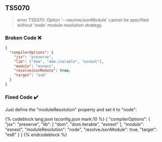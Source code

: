 ## TS5070

> error TS5070: Option '--resolveJsonModule' cannot be specified without 'node' module resolution strategy.

### Broken Code ❌

```json
{
  "compilerOptions": {
    "jsx": "preserve",
    "lib": ["dom", "dom.iterable", "esnext"],
    "module": "esnext",
    "resolveJsonModule": true,
    "target": "es6"
  }
}
```

### Fixed Code ✔️

Just define the "moduleResolution" property and set it to "node":

<!-- prettier-ignore-start -->
{% codeblock lang:json tsconfig.json mark:10 %}
{
  "compilerOptions": {
    "jsx": "preserve",
    "lib": [
      "dom",
      "dom.iterable",
      "esnext"
    ],
    "module": "esnext",
    "moduleResolution": "node",
    "resolveJsonModule": true,
    "target": "es6"
  }
}
{% endcodeblock %}
<!-- prettier-ignore-end -->
